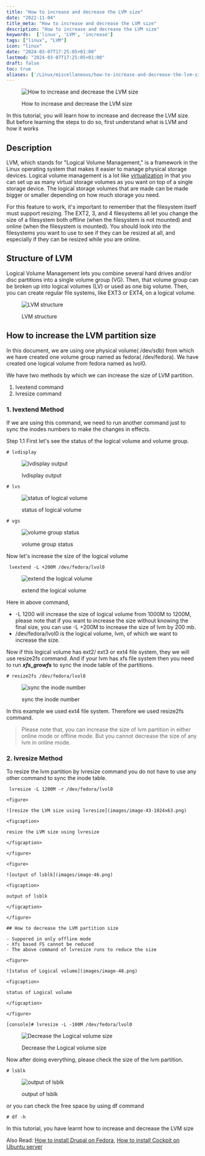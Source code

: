 ```yaml
---
title: "How to increase and decrease the LVM size"
date: "2022-11-04"
title_meta: "How to increase and decrease the LVM size"
description: "How to increase and decrease the LVM size"
keywords:  ['linux', 'LVM', 'increase']
tags: ["linux", "LVM"]
icon: "linux"
date: "2024-03-07T17:25:05+01:00"
lastmod: "2024-03-07T17:25:05+01:00" 
draft: false
toc: true
aliases: ['/Linux/miscellaneous/how-to-increase-and-decrease-the-lvm-size']
---
```


<figure>

![How to increase and decrease the LVM size](images/How-to-increase-and-decrease-the-LVM-size-1024x576.png)

<figcaption>

How to increase and decrease the LVM size

</figcaption>

</figure>

In this tutorial, you will learn how to increase and decrease the LVM size. But before learning the steps to do so, first understand what is LVM and how it works

## Description

LVM, which stands for "Logical Volume Management," is a framework in the Linux operating system that makes it easier to manage physical storage devices. Logical volume management is a lot like [virtualization](https://www.redhat.com/en/topics/virtualization/what-is-virtualization) in that you can set up as many virtual storage volumes as you want on top of a single storage device. The logical storage volumes that are made can be made bigger or smaller depending on how much storage you need.

For this feature to work, it's important to remember that the filesystem itself must support resizing. The EXT2, 3, and 4 filesystems all let you change the size of a filesystem both offline (when the filesystem is not mounted) and online (when the filesystem is mounted). You should look into the filesystems you want to use to see if they can be resized at all, and especially if they can be resized while you are online.

## Structure of LVM

Logical Volume Management lets you combine several hard drives and/or disc partitions into a single volume group (VG). Then, that volume group can be broken up into logical volumes (LV) or used as one big volume. Then, you can create regular file systems, like EXT3 or EXT4, on a logical volume.

<figure>

![LVM structure](images/image-39-1024x614.png)

<figcaption>

LVM structure

</figcaption>

</figure>

## How to increase the LVM partition size

In this document, we are using one physical volume( /dev/sdb) from which we have created one volume group named as fedora( /dev/fedora). We have created one logical volume from fedora named as lvol0.

We have two methods by which we can increase the size of LVM partition.

1. lvextend command
2. lvresize command

### 1\. lvextend Method

If we are using this command, we need to run another command just to sync the inodes numbers to make the changes in effects.

Step 1.1 First let's see the status of the logical volume and volume group.

```
# lvdisplay 
```

<figure>

![lvdisplay output](images/image-42.png)

<figcaption>

lvdisplay output

</figcaption>

</figure>

```
# lvs 
```

<figure>

![status of logical volume](images/image-40.png)

<figcaption>

status of logical volume

</figcaption>

</figure>

```
# vgs
```

<figure>

![volume group status](images/image-41.png)

<figcaption>

volume group status

</figcaption>

</figure>

Now let's increase the size of the logical volume

```
 lvextend -L +200M /dev/fedora/lvol0 
```

<figure>

![extend the logical volume](images/image-44-1024x59.png)

<figcaption>

extend the logical volume

</figcaption>

</figure>

Here in above command,

- \-L 1200 will increase the size of logical volume from 1000M to 1200M, please note that if you want to increase the size without knowing the final size, you can use -L +200M to increase the size of lvm by 200 mb.
- /dev/fedora/lvol0 is the logical volume, lvm, of which we want to increase the size.

Now if this logical volume has ext2/ ext3 or ext4 file system, they we will use resize2fs command. And if your lvm has xfs file system then you need to run **_xfs\_growfs_** to sync the inode table of the partitions.

```
# resize2fs /dev/fedora/lvol0 
```

<figure>

![sync the inode number](images/image-45.png)

<figcaption>

sync the inode number

</figcaption>

</figure>

In this example we used ext4 file system. Therefore we used resize2fs command.

> Please note that, you can increase the size of lvm partition in either online mode or offline mode. But you cannot decrease the size of any lvm in online mode.

### 2\. lvresize Method

To resize the lvm partition by lvresize command you do not have to use any other command to sync the inode table.

```
 lvresize -L 1200M -r /dev/fedora/lvol0

<figure>

![resize the LVM size using lvresize](images/image-43-1024x63.png)

<figcaption>

resize the LVM size using lvresize

</figcaption>

</figure>

<figure>

![output of lsblk](images/image-46.png)

<figcaption>

output of lsblk

</figcaption>

</figure>

## How to decrease the LVM partition size

- Suppored in only offline mode
- Xfs based FS cannot be reduced
- The above command of lvresize runs to reduce the size

<figure>

![status of Logical volume](images/image-48.png)

<figcaption>

status of Logical volume

</figcaption>

</figure>

[console]# lvresize -L -100M /dev/fedora/lvol0 
```

<figure>

![Decrease the Logical volume size](images/image-49-1024x116.png)

<figcaption>

Decrease the Logical volume size

</figcaption>

</figure>

Now after doing everything, please check the size of the lvm partition.

```
# lsblk 
```

<figure>

![output of lsblk ](images/image-50.png)

<figcaption>

output of lsblk

</figcaption>

</figure>

or you can check the free space by using df command

```
# df -h 
```

In this tutorial, you have learnt how to increase and decrease the LVM size

Also Read: [How to install Drupal on Fedora](https://utho.com/docs/tutorial/how-to-install-drupal-on-fedora/), [How to install Cockpit on Ubuntu server](https://utho.com/docs/tutorial/How-to-install-Cockpit-on-Ubuntu-server/)
